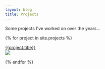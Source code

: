 ```yaml
---
layout: blog
title: Projects
---
```


Some projects I've worked on over the years...

{% for project in site.projects %}

<a href="{{project.url}}">

<div class="projectbox">

<div class="projecttitle">{{project.title}}</div>

<img src="{{project.heroimage}}" />

</div>
    
</a>


{% endfor %}

